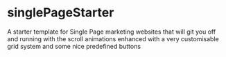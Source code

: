 singlePageStarter
=================

A starter template for Single Page marketing websites that will git you off and running with the scroll animations enhanced with a very customisable grid system and some nice predefined buttons
